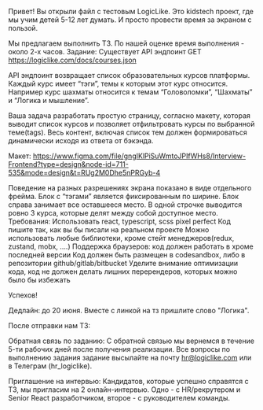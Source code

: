 Привет! Вы открыли файл с тестовым LogicLike. Это kidstech проект, где мы учим детей 5-12 лет думать. И просто провести время за экраном с пользой.

Мы предлагаем выполнить ТЗ. По нашей оценке время выполнения - около 2-х часов.
Задание:
Существует API эндпоинт
GET https://logiclike.com/docs/courses.json

API эндпоинт возвращает список образовательных курсов платформы. Каждый курс имеет “тэги”, темы к которым этот курс относится. Например курс шахматы относится к темам “Головоломки”, “Шахматы” и “Логика и мышление”.

Ваша задача разработать простую страницу, согласно макету, которая выводит список курсов и позволяет отфильтровать курсы по выбранной теме(tags). Весь контент, включая список тем должен формироваться динамически исходя из ответа от бэкэнда.

Макет: https://www.figma.com/file/gngIKlPiSuWmtoJPIfWHs8/Interview-Frontend?type=design&node-id=711-535&mode=design&t=RUg2M0Dhe5nPRGyb-4

Поведение на разных разрешениях экрана показано в виде отдельного фрейма. Блок с “тэгами” является фиксированным по ширине. Блок справа занимает все оставшееся место. В одной строчке выводится ровно 3 курса, которые делят между собой доступное место.
Требования:
Использовать react, typescript, scss
pixel perfect
Код пишите так, как вы бы писали на реальном проекте
Можно использовать любые библиотеки, кроме стейт менеджеров(redux, zustand, mobx, ….)
Поддержка браузеров: код должен работать в хроме последней версии
Код должен быть размещен в codesandbox, либо в репозитории github/gitlab/bitbucket
Уделите внимание оптимизации кода, код не должен делать лишних перерендеров, которых можно было бы избежать

Успехов!

Дедлайн: до 20 июня. Вместе с линкой на тз пришлите слово "Логика".

После отправки нам ТЗ:

Обратная связь по заданию:
С обратной связью мы вернемся в течение 5-ти рабочих дней после получения реализации.
Все вопросы по выполнению задания задание высылайте на почту hr@logiclike.com или в Телеграм (hr_logiclike).

Приглашение на интервью:
Кандидатов, которые успешно справятся с ТЗ, мы пригласим на 2 онлайн-интервью. Одно - с HR/рекрутером и Senior React разработчиком, второе - с руководителем команды.
